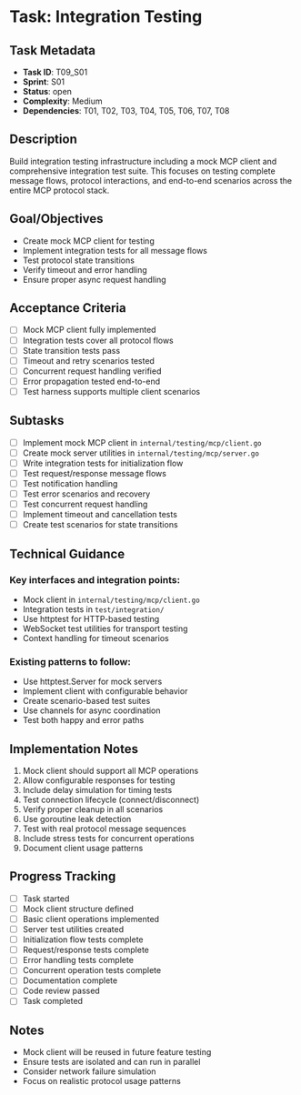 # Task: Integration Testing

## Task Metadata
- **Task ID**: T09_S01
- **Sprint**: S01
- **Status**: open
- **Complexity**: Medium
- **Dependencies**: T01, T02, T03, T04, T05, T06, T07, T08

## Description
Build integration testing infrastructure including a mock MCP client and comprehensive integration test suite. This focuses on testing complete message flows, protocol interactions, and end-to-end scenarios across the entire MCP protocol stack.

## Goal/Objectives
- Create mock MCP client for testing
- Implement integration tests for all message flows
- Test protocol state transitions
- Verify timeout and error handling
- Ensure proper async request handling

## Acceptance Criteria
- [ ] Mock MCP client fully implemented
- [ ] Integration tests cover all protocol flows
- [ ] State transition tests pass
- [ ] Timeout and retry scenarios tested
- [ ] Concurrent request handling verified
- [ ] Error propagation tested end-to-end
- [ ] Test harness supports multiple client scenarios

## Subtasks
- [ ] Implement mock MCP client in `internal/testing/mcp/client.go`
- [ ] Create mock server utilities in `internal/testing/mcp/server.go`
- [ ] Write integration tests for initialization flow
- [ ] Test request/response message flows
- [ ] Test notification handling
- [ ] Test error scenarios and recovery
- [ ] Test concurrent request handling
- [ ] Implement timeout and cancellation tests
- [ ] Create test scenarios for state transitions

## Technical Guidance

### Key interfaces and integration points:
- Mock client in `internal/testing/mcp/client.go`
- Integration tests in `test/integration/`
- Use httptest for HTTP-based testing
- WebSocket test utilities for transport testing
- Context handling for timeout scenarios

### Existing patterns to follow:
- Use httptest.Server for mock servers
- Implement client with configurable behavior
- Create scenario-based test suites
- Use channels for async coordination
- Test both happy and error paths

## Implementation Notes
1. Mock client should support all MCP operations
2. Allow configurable responses for testing
3. Include delay simulation for timing tests
4. Test connection lifecycle (connect/disconnect)
5. Verify proper cleanup in all scenarios
6. Use goroutine leak detection
7. Test with real protocol message sequences
8. Include stress tests for concurrent operations
9. Document client usage patterns

## Progress Tracking
- [ ] Task started
- [ ] Mock client structure defined
- [ ] Basic client operations implemented
- [ ] Server test utilities created
- [ ] Initialization flow tests complete
- [ ] Request/response tests complete
- [ ] Error handling tests complete
- [ ] Concurrent operation tests complete
- [ ] Documentation complete
- [ ] Code review passed
- [ ] Task completed

## Notes
- Mock client will be reused in future feature testing
- Ensure tests are isolated and can run in parallel
- Consider network failure simulation
- Focus on realistic protocol usage patterns
